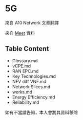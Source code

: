 # 5G
來自 A10 Network 文章翻譯

來自 [Meet](https://meethub.bnext.com.tw/%E3%80%905g%E7%A7%91%E6%99%AE%E3%80%91%E5%8F%AA%E8%A6%819%E5%BC%B5%E5%9C%96%EF%BC%8C%E7%9C%8B%E6%87%82%E4%BB%80%E9%BA%BC%E6%98%AF5g%EF%BD%9C%E5%A4%A7%E5%92%8C%E6%9C%89%E8%A9%B1%E8%AA%AA/?fbclid=IwAR2ZKs_MzbHpnzYxcWs3BCm44yoDvch3PuDWI5bjNcU4HBoUfxKzKyFolB0) 資料
## Table Content
- Glossary.md
- vCPE.md
- RAN EPC.md
- Key Technologies.md
- NFV diff VNF.md	
- Network Slices.md
- works.md
- Energy Efficiency.md
- Reliability.md






如有不當請告知，本人會將其資料移除
